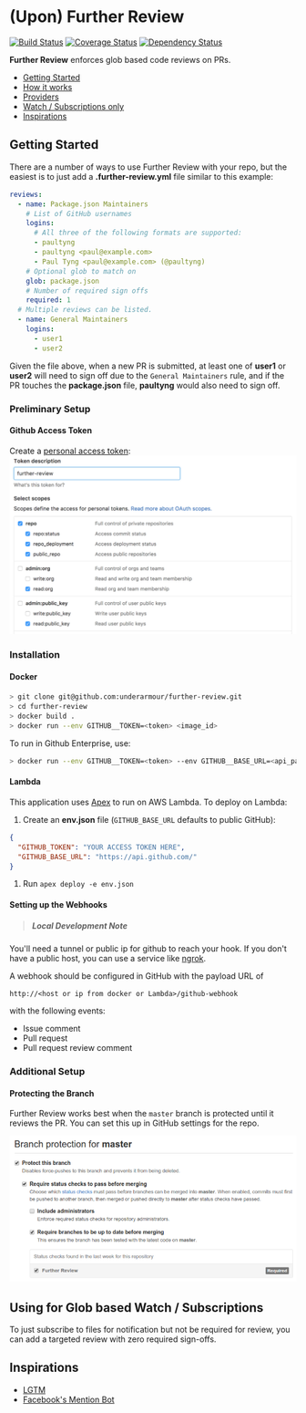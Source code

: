 # (Upon) Further Review

[![Build Status](https://travis-ci.org/paultyng/further-review.svg?branch=master)](https://travis-ci.org/paultyng/further-review) [![Coverage Status](https://coveralls.io/repos/github/paultyng/further-review/badge.svg?branch=master)](https://coveralls.io/github/paultyng/further-review?branch=master) [![Dependency Status](https://dependencyci.com/github/paultyng/further-review/badge)](https://dependencyci.com/github/paultyng/further-review)

**Further Review** enforces glob based code reviews on PRs.

* [Getting Started](#getting-started)
* [How it works](docs/how-it-works.md)
* [Providers](docs/providers.md)
* [Watch / Subscriptions only](#using-for-glob-based-watch--subscriptions)
* [Inspirations](#inspirations)

## Getting Started

There are a number of ways to use Further Review with your repo, but the easiest is to just add a **.further-review.yml** file similar to this example:

```yaml
reviews:
  - name: Package.json Maintainers
    # List of GitHub usernames
    logins:
      # All three of the following formats are supported:
      - paultyng
      - paultyng <paul@example.com>
      - Paul Tyng <paul@example.com> (@paultyng)
    # Optional glob to match on
    glob: package.json
    # Number of required sign offs
    required: 1
  # Multiple reviews can be listed.
  - name: General Maintainers
    logins:
      - user1
      - user2
```

Given the file above, when a new PR is submitted, at least one of **user1** or **user2** will need to sign off due to the `General Maintainers` rule, and if the PR touches the **package.json** file, **paultyng** would also need to sign off.

### Preliminary Setup

#### Github Access Token

Create a [personal access token](https://github.com/settings/tokens):
![Setting a personal access token](docs/img/access-token.png)

### Installation

#### Docker

```bash
> git clone git@github.com:underarmour/further-review.git
> cd further-review
> docker build .
> docker run --env GITHUB__TOKEN=<token> <image_id>
```

To run in Github Enterprise, use:

```bash
> docker run --env GITHUB__TOKEN=<token> --env GITHUB__BASE_URL=<api_path> <image_id>
```

#### Lambda

This application uses [Apex](http://apex.run) to run on AWS Lambda.  To deploy on Lambda:

1. Create an **env.json** file (`GITHUB_BASE_URL` defaults to public GitHub):

  ```json
  {
    "GITHUB_TOKEN": "YOUR ACCESS TOKEN HERE",
    "GITHUB_BASE_URL": "https://api.github.com/"
  }
  ```

1. Run `apex deploy -e env.json`

#### Setting up the Webhooks

> ##### Local Development Note
You'll need a tunnel or public ip for github to reach your hook.
If you don't have a public host, you can use a service like [ngrok](https://ngrok.com/).

A webhook should be configured in GitHub with the payload URL of
```
http://<host or ip from docker or Lambda>/github-webhook
```
with the following events:

* Issue comment
* Pull request
* Pull request review comment

### Additional Setup

#### Protecting the Branch

Further Review works best when the `master` branch is protected until it reviews the PR.  You can set this up in GitHub settings for the repo.

![Protecting the master branch](docs/img/protect-branch.png)

## Using for Glob based Watch / Subscriptions

To just subscribe to files for notification but not be required for review, you can add a targeted review with zero required sign-offs.

## Inspirations

* [LGTM](https://lgtm.co)
* [Facebook's Mention Bot](https://github.com/facebook/mention-bot)
